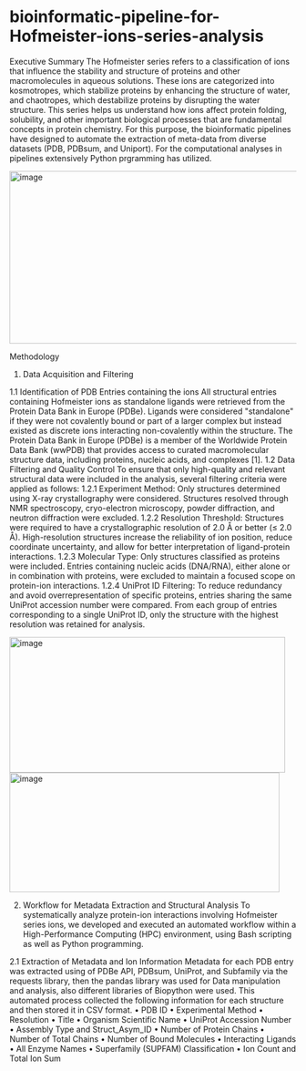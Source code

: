 # bioinformatic-pipeline-for-Hofmeister-ions-series-analysis


Executive Summary
The Hofmeister series refers to a classification of ions that influence the stability and structure of proteins and other macromolecules in aqueous solutions. These ions are categorized into kosmotropes, which stabilize proteins by enhancing the structure of water, and chaotropes, which destabilize proteins by disrupting the water structure. This series helps us understand how ions affect protein folding, solubility, and other important biological processes that are fundamental concepts in protein chemistry. For this purpose, the bioinformatic pipelines have designed to automate the extraction of meta-data from diverse datasets (PDB, PDBsum, and Uniport). For the computational analyses in pipelines extensively Python prgramming has utilized. 

<img width="738" height="303" alt="image" src="https://github.com/user-attachments/assets/a7d08e81-66d9-497d-b1f4-57e0a6146b69" />


Methodology 

1.	Data Acquisition and Filtering

1.1	Identification of PDB Entries containing the ions
All structural entries containing Hofmeister ions as standalone ligands were retrieved from the Protein Data Bank in Europe (PDBe). Ligands were considered "standalone" if they were not covalently bound or part of a larger complex but instead existed as discrete ions interacting non-covalently within the structure. The Protein Data Bank in Europe (PDBe) is a member of the Worldwide Protein Data Bank (wwPDB) that provides access to curated macromolecular structure data, including proteins, nucleic acids, and complexes [1].
1.2	Data Filtering and Quality Control
To ensure that only high-quality and relevant structural data were included in the analysis, several filtering criteria were applied as follows:
1.2.1	Experiment Method: Only structures determined using X-ray crystallography were considered. Structures resolved through NMR spectroscopy, cryo-electron microscopy, powder diffraction, and neutron diffraction were excluded. 
1.2.2	Resolution Threshold: Structures were required to have a crystallographic resolution of 2.0 Å or better (≤ 2.0 Å). High-resolution structures increase the reliability of ion position, reduce coordinate uncertainty, and allow for better interpretation of ligand-protein interactions.
1.2.3	Molecular Type: Only structures classified as proteins were included. Entries containing nucleic acids (DNA/RNA), either alone or in combination with proteins, were excluded to maintain a focused scope on protein-ion interactions.
1.2.4	UniProt ID Filtering: To reduce redundancy and avoid overrepresentation of specific proteins, entries sharing the same UniProt accession number were compared. From each group of entries corresponding to a single UniProt ID, only the structure with the highest resolution was retained for analysis. 


<img width="484" height="238" alt="image" src="https://github.com/user-attachments/assets/71b9b53f-1331-46ab-82e6-877017ef8235" />


<img width="474" height="210" alt="image" src="https://github.com/user-attachments/assets/95c9d379-0ee3-45ef-bd5c-5818e37bad99" />


2.	Workflow for Metadata Extraction and Structural Analysis
To systematically analyze protein-ion interactions involving Hofmeister series ions, we developed and executed an automated workflow within a High-Performance Computing (HPC) environment, using Bash scripting as well as Python programming.

2.1 Extraction of Metadata and Ion Information
Metadata for each PDB entry was extracted using of PDBe API, PDBsum, UniProt, and Subfamily via the requests library, then the pandas library was used for Data manipulation and analysis, also different libraries of Biopython were used. This automated process collected the following information for each structure and then stored it in CSV format.
•	PDB ID
•	Experimental Method
•	Resolution
•	Title
•	Organism Scientific Name
•	UniProt Accession Number
•	Assembly Type and Struct_Asym_ID
•	Number of Protein Chains
•	Number of Total Chains
•	Number of Bound Molecules
•	Interacting Ligands
•	All Enzyme Names
•	Superfamily (SUPFAM) Classification
•	Ion Count and Total Ion Sum





